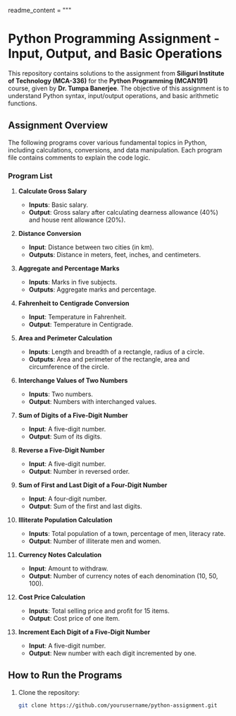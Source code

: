 
readme_content = """
# Python Programming Assignment - Input, Output, and Basic Operations

This repository contains solutions to the assignment from **Siliguri Institute of Technology (MCA-336)** for the **Python Programming (MCAN191)** course, given by **Dr. Tumpa Banerjee**. The objective of this assignment is to understand Python syntax, input/output operations, and basic arithmetic functions.

## Assignment Overview

The following programs cover various fundamental topics in Python, including calculations, conversions, and data manipulation. Each program file contains comments to explain the code logic.

### Program List

1. **Calculate Gross Salary**  
   - **Inputs**: Basic salary.
   - **Output**: Gross salary after calculating dearness allowance (40%) and house rent allowance (20%).

2. **Distance Conversion**  
   - **Input**: Distance between two cities (in km).
   - **Outputs**: Distance in meters, feet, inches, and centimeters.

3. **Aggregate and Percentage Marks**  
   - **Inputs**: Marks in five subjects.
   - **Outputs**: Aggregate marks and percentage.

4. **Fahrenheit to Centigrade Conversion**  
   - **Input**: Temperature in Fahrenheit.
   - **Output**: Temperature in Centigrade.

5. **Area and Perimeter Calculation**  
   - **Inputs**: Length and breadth of a rectangle, radius of a circle.
   - **Outputs**: Area and perimeter of the rectangle, area and circumference of the circle.

6. **Interchange Values of Two Numbers**  
   - **Inputs**: Two numbers.
   - **Output**: Numbers with interchanged values.

7. **Sum of Digits of a Five-Digit Number**  
   - **Input**: A five-digit number.
   - **Output**: Sum of its digits.

8. **Reverse a Five-Digit Number**  
   - **Input**: A five-digit number.
   - **Output**: Number in reversed order.

9. **Sum of First and Last Digit of a Four-Digit Number**  
   - **Input**: A four-digit number.
   - **Output**: Sum of the first and last digits.

10. **Illiterate Population Calculation**  
    - **Inputs**: Total population of a town, percentage of men, literacy rate.
    - **Output**: Number of illiterate men and women.

11. **Currency Notes Calculation**  
    - **Input**: Amount to withdraw.
    - **Output**: Number of currency notes of each denomination (10, 50, 100).

12. **Cost Price Calculation**  
    - **Inputs**: Total selling price and profit for 15 items.
    - **Output**: Cost price of one item.

13. **Increment Each Digit of a Five-Digit Number**  
    - **Input**: A five-digit number.
    - **Output**: New number with each digit incremented by one.

## How to Run the Programs

1. Clone the repository:
   ```bash
   git clone https://github.com/yourusername/python-assignment.git

